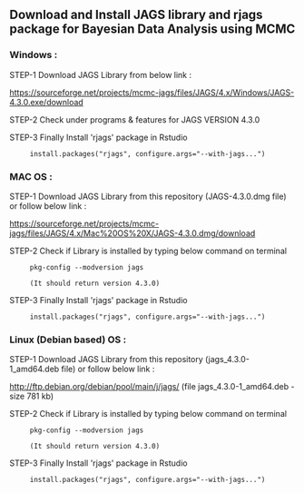 
## Download and Install JAGS library and rjags package for Bayesian Data Analysis using MCMC

### Windows :

STEP-1 Download JAGS Library from below link :

https://sourceforge.net/projects/mcmc-jags/files/JAGS/4.x/Windows/JAGS-4.3.0.exe/download

STEP-2 Check under programs & features for JAGS VERSION 4.3.0

STEP-3 Finally Install 'rjags' package in Rstudio 

         install.packages("rjags", configure.args="--with-jags...")

### MAC OS :

STEP-1 Download JAGS Library from this repository (JAGS-4.3.0.dmg file) or follow below link :
       
https://sourceforge.net/projects/mcmc-jags/files/JAGS/4.x/Mac%20OS%20X/JAGS-4.3.0.dmg/download

STEP-2 Check if Library is installed by typing below command on terminal
	   
	     pkg-config --modversion jags

	     (It should return version 4.3.0)

STEP-3 Finally Install 'rjags' package in Rstudio 

         install.packages("rjags", configure.args="--with-jags...")
         
         

### Linux (Debian based) OS :

STEP-1 Download JAGS Library from this repository (jags_4.3.0-1_amd64.deb file) or follow below link :
       
http://ftp.debian.org/debian/pool/main/j/jags/    (file jags_4.3.0-1_amd64.deb - size 781 kb)

STEP-2 Check if Library is installed by typing below command on terminal
	   
	     pkg-config --modversion jags

	     (It should return version 4.3.0)

STEP-3 Finally Install 'rjags' package in Rstudio 

         install.packages("rjags", configure.args="--with-jags...")

 
